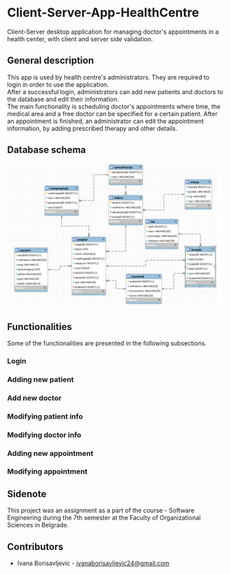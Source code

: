 # Client-Server-App-HealthCentre
Client-Server desktop application for managing doctor's appointments in a health center, with client and server side validation.<br>

## General description
This app is used by health centre's administrators. They are required to login in order to use the application.<br>
After a successful login, administrators can add new patients and doctors to the database and edit their information.<br>
The main functionality is scheduling doctor's appointments where time, the medical area and a free doctor can be specified for a certain patient.
After an appointment is finished, an administrator can edit the appointment information, by adding prescribed therapy and other details.
## Database schema
![Alt text](database.png?raw=true "")

## Functionalities
Some of the functionalities are presented in the following subsections.
### Login
### Adding new patient
### Add new doctor
### Modifying patient info
### Modifying doctor info
### Adding new appointment
### Modifying appointment
## Sidenote
This project was an assignment as a part of the course - Software Engineering during the 7th semester at the Faculty of Organizational Sciences in Belgrade.
## Contributors
- Ivana Borisavljevic - <ivanaborisavljevic24@gmail.com>
